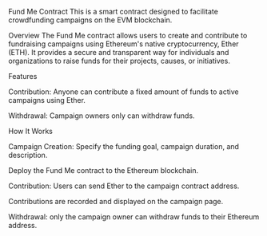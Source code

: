 Fund Me Contract
This is a smart contract designed to facilitate crowdfunding campaigns on the EVM blockchain.

Overview
The Fund Me contract allows users to create and contribute to fundraising campaigns using Ethereum's native cryptocurrency, Ether (ETH). It provides a secure and transparent way for individuals and organizations to raise funds for their projects, causes, or initiatives.

Features

Contribution: Anyone can contribute a fixed amount of funds to active campaigns using Ether.

Withdrawal: Campaign owners only can withdraw funds.


How It Works

Campaign Creation:
Specify the funding goal, campaign duration, and description.

Deploy the Fund Me contract to the Ethereum blockchain.

Contribution:
Users can send Ether to the campaign contract address.

Contributions are recorded and displayed on the campaign page.

Withdrawal:
only the campaign owner can withdraw funds to their Ethereum address.

